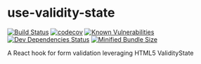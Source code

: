 # use-validity-state

[![Build Status](https://travis-ci.com/guerc/use-validity-state.svg?branch=master)](https://travis-ci.com/guerc/use-validity-state) [![codecov](https://codecov.io/gh/guerc/use-validity-state/branch/master/graph/badge.svg)](https://codecov.io/gh/guerc/use-validity-state) [![Known Vulnerabilities](https://snyk.io//test/github/guerc/use-validity-state/badge.svg?targetFile=package.json)](https://snyk.io//test/github/guerc/use-validity-state?targetFile=package.json) [![Dev Dependencies Status](https://david-dm.org/guerc/use-validity-state/dev-status.svg)](https://david-dm.org/guerc/use-validity-state?type=dev) [![Minified Bundle Size](https://badgen.net/bundlephobia/min/use-validity-state)](https://bundlephobia.com/result?p=use-validity-state)

A React hook for form validation leveraging HTML5 ValidityState
